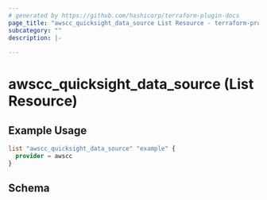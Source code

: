 ```yaml
---
# generated by https://github.com/hashicorp/terraform-plugin-docs
page_title: "awscc_quicksight_data_source List Resource - terraform-provider-awscc"
subcategory: ""
description: |-
  
---
```


# awscc_quicksight_data_source (List Resource)



## Example Usage

```terraform
list "awscc_quicksight_data_source" "example" {
  provider = awscc
}
```

<!-- schema generated by tfplugindocs -->
## Schema
